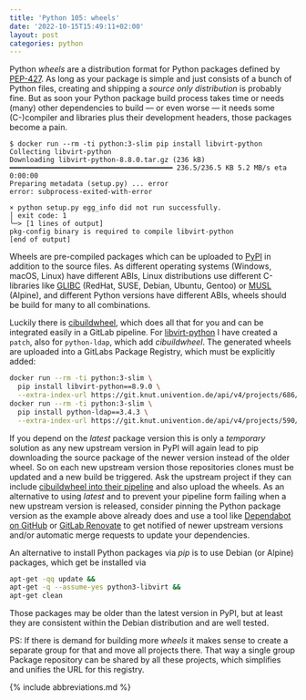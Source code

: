 ```yaml
---
title: 'Python 105: wheels'
date: '2022-10-15T15:49:11+02:00'
layout: post
categories: python
---
```


Python *wheels* are a distribution format for Python packages defined by [PEP-427](https://peps.python.org/pep-0427/).
As long as your package is simple and just consists of a bunch of Python files, creating and shipping a *source only distribution* is probably fine.
But as soon your Python package build process takes time or needs (many) other dependencies to build — or even worse — it needs some (C-)compiler and libraries plus their development headers, those packages become a pain.

```console
$ docker run --rm -ti python:3-slim pip install libvirt-python
Collecting libvirt-python
Downloading libvirt-python-8.8.0.tar.gz (236 kB)
━━━━━━━━━━━━━━━━━━━━━━━━━━━━━━━━━━━━━━━━ 236.5/236.5 KB 5.2 MB/s eta 0:00:00
Preparing metadata (setup.py) ... error
error: subprocess-exited-with-error

× python setup.py egg_info did not run successfully.
│ exit code: 1
╰─> [1 lines of output]
pkg-config binary is required to compile libvirt-python
[end of output]
```

Wheels are pre-compiled packages which can be uploaded to [PyPI](https://pypi.org/) in addition to the source files.
As different operating systems (Windows, macOS, Linux) have different ABIs, Linux distributions use different C-libraries like [GLIBC](https://www.gnu.org/software/libc/) (RedHat, SUSE, Debian, Ubuntu, Gentoo) or [MUSL](https://musl.libc.org/) (Alpine), and different Python versions have different ABIs, wheels should be build for many to all combinations.

Luckily there is [cibuildwheel](https://gitlab.com/joerick/cibuildwheel), which does all that for you and can be integrated easily in a GitLab pipeline.
For [libvirt-python](http://libvirt-python) I have created a `patch`, also for `python-ldap`, which add *cibuildwheel*.
The generated wheels are uploaded into a GitLabs Package Registry, which must be explicitly added:

```bash
docker run --rm -ti python:3-slim \
  pip install libvirt-python==8.9.0 \
  --extra-index-url https://git.knut.univention.de/api/v4/projects/686/packages/pypi/simple
docker run --rm -ti python:3-slim \
  pip install python-ldap==3.4.3 \
  --extra-index-url https://git.knut.univention.de/api/v4/projects/590/packages/pypi/simple
```

If you depend on the *latest* package version this is only a *temporary* solution as any new upstream version in PyPI will again lead to pip downloading the source package of the newer version instead of the older wheel.
So on each new upstream version those repositories clones must be updated and a new build be triggered.
Ask the upstream project if they can include [cibuildwheel into their pipeline](https://cibuildwheel.readthedocs.io/en/stable/setup/#configure-a-ci-service) and also upload the wheels.
As an alternative to using *latest* and to prevent your pipeline form failing when a new upstream version is released, consider pinning the Python package version as the example above already does and use a tool like [Dependabot on GitHub](https://github.com/dependabot/dependabot-core) or [GitLab Renovate](https://docs.renovatebot.com/modules/platform/gitlab/) to get notified of newer upstream versions and/or automatic merge requests to update your dependencies.

An alternative to install Python packages via *pip* is to use Debian (or Alpine) packages, which get be installed via

```bash
apt-get -qq update &&
apt-get -q --assume-yes python3-libvirt &&
apt-get clean
```

Those packages may be older than the latest version in PyPI, but at least they are consistent within the Debian distribution and are well tested.

PS: If there is demand for building more *wheels* it makes sense to create a separate group for that and move all projects there.
That way a single group Package repository can be shared by all these projects, which simplifies and unifies the URL for this registry.

{% include abbreviations.md %}
